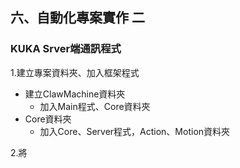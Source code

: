## 六、自動化專案實作 二
### KUKA Srver端通訊程式

1.建立專案資料夾、加入框架程式
- 建立ClawMachine資料夾
	- 加入Main程式、Core資料夾
- Core資料夾
	- 加入Core、Server程式，Action、Motion資料夾

2.將
<!--stackedit_data:
eyJoaXN0b3J5IjpbLTE2NjUyNTc2OTksMTk3NjkzMTkyOCwtMj
AzMzc0Nzc0NywtMTk4MTQ5ODk5NV19
-->